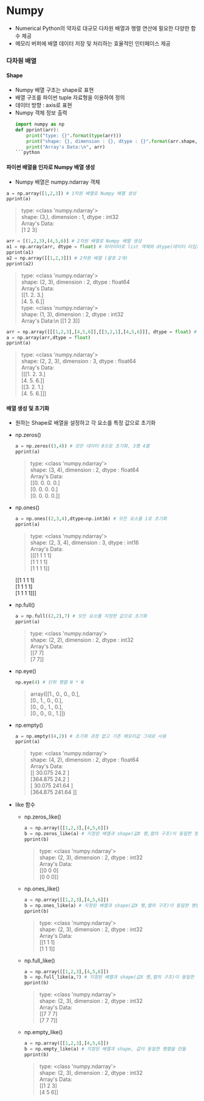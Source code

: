 # Numpy

+ Numerical Python의 약자로 대규모 다차원 배열과 행렬 연산에 필요한 다양한 함수 제공
+ 메모리 버퍼에 배열 데이터 저장 및 처리하는 효율적인 인터페이스 제공

### 다차원 배열
#### Shape
  + Numpy 배열 구조는 shape로 표현
  + 배열 구조를 파이썬 tuple 자료형을 이용하여 정의
  + 데이터 방향 : axis로 표현
  + Numpy 객체 정보 출력
    ```python
    import numpy as np
    def pprint(arr):
        print("type: {}".format(type(arr)))
        print("shape: {}, dimension : {}, dtype : {}".format(arr.shape, arr.ndim, arr.dtype))
        print("Array's Data:\n", arr)
    ```python
    
#### 파이썬 배열을 인자로 Numpy 배열 생성
  + Numpy 배열은 numpy.ndarray 객체
  ```python
  a = np.array([1,2,3]) # 1차원 배열로 Numpy 배열 생성
  pprint(a)
  ```
  > type: <class 'numpy.ndarray'>             
    shape: (3,), dimension : 1, dtype : int32       
    Array's Data:        
    [1 2 3]           
                  
  ```python
  arr = [(1,2,3),(4,5,6)] # 2차원 배열로 Numpy 배열 생성
  a1 = np.array(arr, dtype = float) # 파라미터로 list 객체와 dtype(데이터 타입) 입력
  pprint(a1)
  a2 = np.array([[1,2,3]]) # 2차원 배열 (괄호 2개)
  pprint(a2)
  ```
  > type: <class 'numpy.ndarray'>         
    shape: (2, 3), dimension : 2, dtype : float64         
    Array's Data:         
    [[1. 2. 3.]     
    [4. 5. 6.]]       
    type: <class 'numpy.ndarray'>           
    shape: (1, 3), dimension : 2, dtype : int32      
    Array's Data:\n [[1 2 3]]          
               
   ```python
   arr = np.array([[[1,2,3],[4,5,6]],[[3,2,1],[4,5,6]]], dtype = float) # 3차원 배열(괄호 3개)
   a = np.array(arr,dtype = float)
   pprint(a)
   ```
  > type: <class 'numpy.ndarray'>       
    shape: (2, 2, 3), dimension : 3, dtype : float64     
    Array's Data:       
    [[[1. 2. 3.]    
    [4. 5. 6.]]              
    [[3. 2. 1.]    
    [4. 5. 6.]]]     
    
#### 배열 생성 및 초기화
+ 원하는 Shape로 배열을 설정하고 각 요소를 특정 값으로 초기화
+ np.zeros()
  ```python
  a = np.zeros((3,4)) # 모든 데이터 0으로 초기화, 3행 4열
  pprint(a)
  ```
  > type: <class 'numpy.ndarray'>                 
    shape: (3, 4), dimension : 2, dtype : float64        
    Array's Data:        
    [[0. 0. 0. 0.]     
    [0. 0. 0. 0.]     
    [0. 0. 0. 0.]]      
+ np.ones()
  ```python
  a = np.ones((2,3,4),dtype=np.int16) # 모든 요소를 1로 초기화
  pprint(a)
  ```
  > type: <class 'numpy.ndarray'>            
    shape: (2, 3, 4), dimension : 3, dtype : int16       
    Array's Data:      
    [[[1 1 1 1]    
    [1 1 1 1]    
    [1 1 1 1]]    
               
    [[1 1 1 1]     
    [1 1 1 1]      
    [1 1 1 1]]]      
+ np.full()
  ```python
  a = np.full((2,2),7) # 모든 요소를 지정한 값으로 초기화
  pprint(a)
  ```
  > type: <class 'numpy.ndarray'>                    
    shape: (2, 2), dimension : 2, dtype : int32       
    Array's Data:         
    [[7 7]      
    [7 7]]       
+ np.eye()
  ```python
  np.eye(4) # 단위 행렬 N * N
  ```
  > array([[1., 0., 0., 0.],      
       [0., 1., 0., 0.],      
       [0., 0., 1., 0.],      
       [0., 0., 0., 1.]])     
+ np.empty()
  ```python
  a = np.empty((4,2)) # 초기화 과정 없고 기존 메모리값 그대로 사용
  pprint(a)
  ```
  > type: <class 'numpy.ndarray'>                  
    shape: (4, 2), dimension : 2, dtype : float64         
    Array's Data:       
    [[ 30.075  24.2  ]     
    [364.875  24.2  ]     
    [ 30.075 241.64 ]     
    [364.875 241.64 ]]    
+ like 함수
  + np.zeros_like()
    ```python
    a = np.array([[1,2,3],[4,5,6]])
    b = np.zeros_like(a) # 지정된 배열과 shape(값X 행,렬의 구조)이 동일한 행렬을 만듦, 요소 0로 초기화
    pprint(b)
    ```
    > type: <class 'numpy.ndarray'>                    
      shape: (2, 3), dimension : 2, dtype : int32        
      Array's Data:     
      [[0 0 0]     
      [0 0 0]]     
  + np.ones_like()
    ```python
    a = np.array([[1,2,3],[4,5,6]])
    b = np.ones_like(a) # 지정된 배열과 shape(값X 행,렬의 구조)이 동일한 행렬을 만듦, 요소 1로 초기화
    pprint(b)
    ```
    > type: <class 'numpy.ndarray'>                    
      shape: (2, 3), dimension : 2, dtype : int32           
      Array's Data:             
      [[1 1 1]     
      [1 1 1]]     
  + np.full_like()
    ```python
    a = np.array([[1,2,3],[4,5,6]])
    b = np.full_like(a,7) # 지정된 배열과 shape(값X 행,렬의 구조)이 동일한 행렬을 만듦, 지정된 값으로 초기화
    pprint(b)
    ```
    > type: <class 'numpy.ndarray'>                    
      shape: (2, 3), dimension : 2, dtype : int32          
      Array's Data:         
      [[7 7 7]      
      [7 7 7]]     
  + np.empty_like()
    ```python
    a = np.array([[1,2,3],[4,5,6]])
    b = np.empty_like(a) # 지정된 배열과 shape, 값이 동일한 행렬을 만듦
    pprint(b)
    ```
    > type: <class 'numpy.ndarray'>                 
      shape: (2, 3), dimension : 2, dtype : int32        
      Array's Data:        
      [[1 2 3]    
      [4 5 6]]    
    
